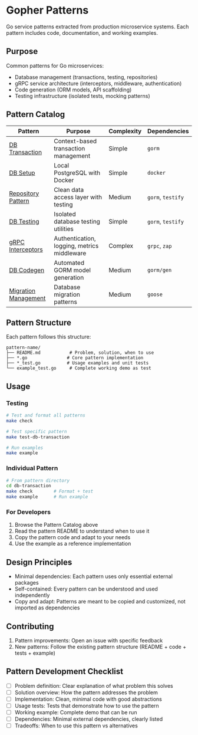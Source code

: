 # Gopher Patterns

Go service patterns extracted from production microservice systems. Each pattern includes code, documentation, and working examples.

## Purpose

Common patterns for Go microservices:

- Database management (transactions, testing, repositories)
- gRPC service architecture (interceptors, middleware, authentication)
- Code generation (ORM models, API scaffolding)
- Testing infrastructure (isolated tests, mocking patterns)

## Pattern Catalog

| Pattern | Purpose | Complexity | Dependencies |
|---------|---------|------------|--------------|
| [DB Transaction](./db-transaction/) | Context-based transaction management | Simple | `gorm` |
| [DB Setup](./db-setup/) | Local PostgreSQL with Docker | Simple | `docker` |
| [Repository Pattern](./repository-pattern/) | Clean data access layer with testing | Medium | `gorm`, `testify` |
| [DB Testing](./db-testing/) | Isolated database testing utilities | Simple | `gorm`, `testify` |
| [gRPC Interceptors](./grpc-interceptors/) | Authentication, logging, metrics middleware | Complex | `grpc`, `zap` |
| [DB Codegen](./db-codegen/) | Automated GORM model generation | Medium | `gorm/gen` |
| [Migration Management](./migration-management/) | Database migration patterns | Medium | `goose` |

## Pattern Structure

Each pattern follows this structure:
```
pattern-name/
├── README.md           # Problem, solution, when to use
├── *.go               # Core pattern implementation
├── *_test.go          # Usage examples and unit tests
└── example_test.go     # Complete working demo as test
```

## Usage

### Testing
```bash
# Test and format all patterns
make check

# Test specific pattern
make test-db-transaction

# Run examples
make example
```

### Individual Pattern
```bash
# From pattern directory
cd db-transaction
make check        # Format + test
make example      # Run example
```

### For Developers
1. Browse the Pattern Catalog above
2. Read the pattern README to understand when to use it
3. Copy the pattern code and adapt to your needs
4. Use the example as a reference implementation

## Design Principles

- Minimal dependencies: Each pattern uses only essential external packages
- Self-contained: Every pattern can be understood and used independently  
- Copy and adapt: Patterns are meant to be copied and customized, not imported as dependencies

## Contributing

1. Pattern improvements: Open an issue with specific feedback
2. New patterns: Follow the existing pattern structure (README + code + tests + example)

## Pattern Development Checklist

- [ ] Problem definition: Clear explanation of what problem this solves
- [ ] Solution overview: How the pattern addresses the problem
- [ ] Implementation: Clean, minimal code with good abstractions
- [ ] Usage tests: Tests that demonstrate how to use the pattern
- [ ] Working example: Complete demo that can be run
- [ ] Dependencies: Minimal external dependencies, clearly listed
- [ ] Tradeoffs: When to use this pattern vs alternatives
